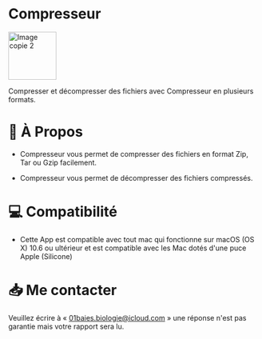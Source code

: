 # Compresseur
<img width="96" alt="Image copie 2" src="https://github.com/Astuces-iOS/Compresseur/assets/133143751/fd42485c-209b-41a1-903e-f443117e9603">

Compresser et décompresser des fichiers avec Compresseur en plusieurs formats.

# 📂 À Propos

- Compresseur vous permet de compresser des fichiers en format Zip, Tar ou Gzip facilement.

- Compresseur vous permet de décompresser des fichiers compressés.

# 💻 Compatibilité 

- Cette App est compatible avec tout mac qui fonctionne sur macOS (OS X) 10.6 ou ultérieur et est compatible avec les Mac dotés d'une puce Apple (Silicone)

# 📥 Me contacter

Veuillez écrire à « 01baies.biologie@icloud.com » une réponse n'est pas garantie mais votre rapport sera lu.
